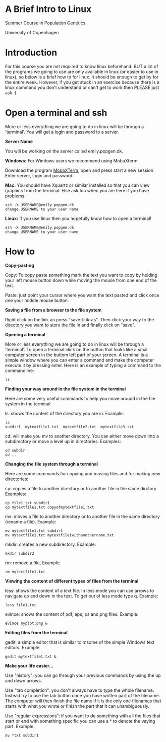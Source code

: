 # A Brief Intro to Linux

Summer Course in Population Genetics

University of Copenhagen


# Introduction

For this course you are not required to know linux beforehand. BUT a lot of the programs we going to use are only available in linux (or easier to use in linux), so below is a brief how to for linux. It should be enough to get by for the entire week. However, if you get stuck in an exercise because there is a linux command you don't understand or can't get to work then PLEASE just ask :)

# Open a terminal and ssh
More or less everything we are going to do in linux will be through a 'terminal'. You will get a login and password to a server.

**Server Name**

You will be working on the server called emily.popgen.dk.

**Windows:**
For Windows users we recommend using MobaXterm.

Download the program [MobaXTerm](http://mobaxterm.mobatek.net/download-home-edition.html), open and press start a new session. Enter server, login and password.

**Mac:**
You should have Xquartz or similar installed so that you can view graphics from the terminal. Else ask Ida when you are here if you have problems.

```
ssh -Y USERNAME@emily.popgen.dk
change USERNAME to your user name
```

**Linux:**
If you use linux then you hopefully know how to open a terminal!

```
ssh -X USERNAME@emily.popgen.dk
change USERNAME to your user name
```

# How to

**Copy-pasting**

Copy: To copy paste something mark the text you want to copy by holding your left mouse button down while moving the mouse from one end of the text.

Paste: just point your cursor where you want the text pasted and click once one your middle mouse button.

**Saving a file from a browser to the file system**

Right click on the link an press "save-link-as". Then click your way to the directory you want to store the file in and finally click on "save".

**Opening a terminal**

More or less everything we are going to do in linux will be through a 'terminal'. To open a terminal click on the button that looks like a small computer screen in the buttom left part of your screen. A terminal is a simple window where you can enter a command and make the computer execute it by pressing enter. Here is an example of typing a command to the commandline:

```
ls
```

**Finding your way around in the file system in the terminal**

Here are some very useful commands to help you move around in the file system in the terminal:

ls: shows the content of the directory you are in. Example:

```
ls
subdir1  mytextfile1.txt  mytextfile2.txt  mytextfile3.txt
```

cd: will make you mv to another directory. You can either move down into a subdirectory or move a level up in directories. Examples:

```
cd subdir
cd ..
```

**Changing the file system through a terminal**

Here are some commands for copying and moving files and for making new directories:

cp: copies a file to another directory or to another file in the same dirctory. Examples:

```
cp file1.txt subdir1
cp mytextfile1.txt copyofmytextfile1.txt
```

mv: moves a file to another directory or to another file in the same directory (rename a file). Example:
``` 
mv mytextfile1.txt subdir1
mv mytextfile1.txt mytextfile1withanothername.txt
```

mkdir: creates a new subdirectory. Example:

```
mkdir subdir2
```

rm: remove a file, Example:

```
rm mytextfile1.txt
```

**Viewing the content of different types of files from the terminal**

less: shows the content of a text file. In less mode you can use arrows to navigate up and down in the text. To get out of less mode type q. Example:

```
less file1.txt
```

evince: shows the content of pdf, eps, ps and png files. Example:

```
evince myplot.png &
```

**Editing files from the terminal**

gedit: a simple editor that is similar to msome of the simple Windows text editors. Example:

```
gedit mytextfile1.txt &
```

**Make your life easier...**

Use "history": you can go through your previous commands by using the up and down arrows.

Use "tab completion": you don't always have to type the whole filename. Instead try to use the tab button once you have written part of the filename. The computer will then finish the file name if it is the only one filenames that starts with what you wrote or finish the part that it can unambiguously.

Use "regular expressions": if you want to do something with all the files that start or end with something specific you can use a * to denote the vaying part. Example:

```
mv *txt subdir1
```
